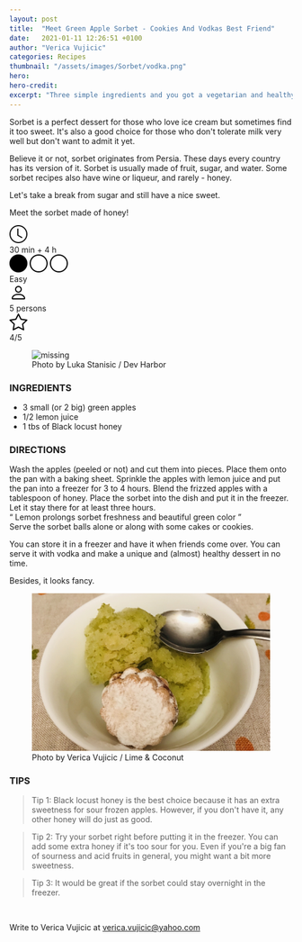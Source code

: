 ```yaml
---
layout: post
title:  "Meet Green Apple Sorbet - Cookies And Vodkas Best Friend"
date:   2021-01-11 12:26:51 +0100
author: "Verica Vujicic"
categories: Recipes
thumbnail: "/assets/images/Sorbet/vodka.png"
hero: 
hero-credit: 
excerpt: "Three simple ingredients and you got a vegetarian and healthy dessert that goes well with vodka"
---
```

<drop-cap>S</drop-cap>orbet is a perfect dessert for those who love ice cream but sometimes find it too sweet. It's also a good choice for those who don't tolerate milk very well but don't want to admit it yet. 

Believe it or not, sorbet originates from Persia. These days every country has its version of it. Sorbet is usually made of fruit, sugar, and water. Some sorbet recipes also have wine or liqueur, and rarely - honey. 

Let's take a break from sugar and still have a nice sweet.

Meet the sorbet made of honey!

<div class="recipe-dashboard">
    <div class="dash-card">
        <div class="dash-icon" title="Preparation time">
            <img src="/assets/images/icons/clock.svg" alt="Preparation time">
        </div>
        <div class="dash-text">30 min + 4 h </div>
    </div>
    <div class="dash-card">
        <div class="dash-icon difficulty" title="Difficulty">
            <img src="/assets/images/icons/circle-fill.svg" alt="">
            <img src="/assets/images/icons/circle.svg" alt="">
            <img src="/assets/images/icons/circle.svg" alt="">
        </div>
        <div class="dash-text">Easy</div>
    </div>
    <div class="dash-card">
        <div class="dash-icon" title="Serves">
            <img src="/assets/images/icons/person.svg" alt="Serves">
        </div>
        <div class="dash-text">5 persons</div>
    </div>
    <div class="dash-card">
        <div class="dash-icon" title="Rating">
            <img src="/assets/images/icons/star.svg" alt="Preparation time">
        </div>
        <div class="dash-text">4/5</div>
    </div>
</div>
 
<figure>
    <img src='/assets/images/Sorbet/vodka.png' alt='missing' />
    <figcaption>Photo by Luka Stanisic / Dev Harbor</figcaption>
</figure>

### **INGREDIENTS**

- 3 small (or 2 big) green apples 
- 1/2 lemon juice
- 1 tbs of Black locust honey

### **DIRECTIONS**

<step>
Wash the apples (peeled or not) and cut them into pieces. Place them onto the pan with a baking sheet.
</step>

<step>
Sprinkle the apples with lemon juice and put the pan into a freezer for 3 to 4 hours.
</step>

<step>
Blend the frizzed apples with a tablespoon of honey.
</step>

<step>
Place the sorbet into the dish and put it in the freezer. Let it stay there for at least three hours.
</step>
<div class="aside-quote"><q>
    Lemon prolongs sorbet freshness and beautiful green color
</q></div>
Serve the sorbet balls alone or along with some cakes or cookies.  

You can store it in a freezer and have it when friends come over. You can serve it with vodka and make a unique and (almost) healthy dessert in no time. 

Besides, it looks fancy.

<figure>
    <img src='/assets/images/Sorbet/sorbet.jpeg' alt='missing' />
    <figcaption>Photo by Verica Vujicic / Lime & Coconut</figcaption>
</figure>

### **TIPS**

>Tip 1: Black locust honey is the best choice because it has an extra sweetness for sour frozen apples. However, if you don't have it, any other honey will do just as good.

>Tip 2: Try your sorbet right before putting it in the freezer. You can add some extra honey if it's too sour for you. Even if you're a big fan of sourness and acid fruits in general, you might want a bit more sweetness.

>Tip 3: It would be great if the sorbet could stay overnight in the freezer.

<br/>

Write to Verica Vujicic at [verica.vujicic@yahoo.com](mailto:verica.vujicic@yahoo.com)

